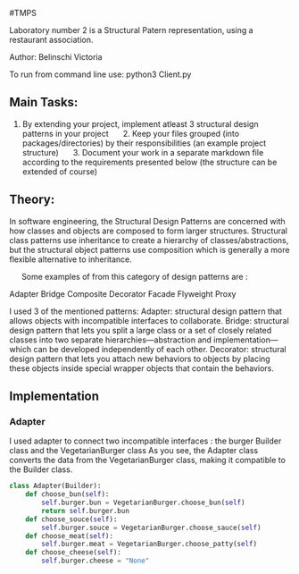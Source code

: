 #TMPS

Laboratory number 2 is a Structural Patern representation, using a restaurant association.

Author: Belinschi Victoria

To run from command line use:
python3 Client.py

## Main Tasks:

 1. By extending your project, implement atleast 3 structural design patterns in your project
    2. Keep your files grouped (into packages/directories) by their responsibilities (an example project structure)
    3. Document your work in a separate markdown file according to the requirements presented below (the structure can be extended of course)

## Theory:

 In software engineering, the Structural Design Patterns are concerned with how classes and objects are composed to form larger structures. 
 Structural class patterns use inheritance to create a hierarchy of classes/abstractions, but the structural object patterns use composition 
 which is generally a more flexible alternative to inheritance.

    Some examples of from this category of design patterns are :

Adapter
Bridge
Composite
Decorator
Facade
Flyweight
Proxy

I used 3 of the mentioned patterns:
Adapter: structural design pattern that allows objects with incompatible interfaces to collaborate.
Bridge: structural design pattern that lets you split a large class or a set of closely related classes into two separate hierarchies—abstraction
and implementation—which can be developed independently of each other.
Decorator: structural design pattern that lets you attach new behaviors to objects by placing these objects inside special wrapper objects that
contain the behaviors.

## Implementation
### Adapter
I used adapter to connect two incompatible interfaces : the burger Builder class and the VegetarianBurger class
As you see, the Adapter class converts the data from the VegetarianBurger class, making it compatible to the Builder class.
```python
class Adapter(Builder):
	def choose_bun(self):
		self.burger.bun = VegetarianBurger.choose_bun(self)
		return self.burger.bun
	def choose_souce(self):
		self.burger.souce = VegetarianBurger.choose_sauce(self)
	def choose_meat(self):
		self.burger.meat = VegetarianBurger.choose_patty(self)
	def choose_cheese(self):
		self.burger.cheese = "None"
```


